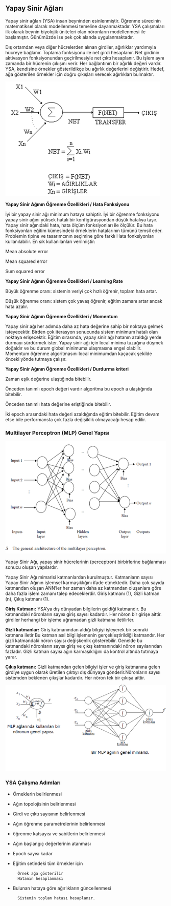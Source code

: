 ## Yapay Sinir Ağları

Yapay sinir ağları (YSA) insan beyninden esinlenmiştir.
Öğrenme sürecinin matematiksel olarak modellenmesi temeline dayanmaktadır.
YSA çalışmaları ilk olarak beynin biyolojik üniteleri olan nöronların modellenmesi ile başlamıştır. 
Günümüzde ise pek çok alanda uygulanmaktadır. 

Dış ortamdan veya diğer hücrelerden alınan girdiler, ağırlıklar yardımıyla hücreye bağlanır. Toplama fonksiyonu ile net girdi hesaplanır. Net girdinin aktivasyon fonksiyonundan geçirilmesiyle net çıktı hesaplanır. Bu işlem aynı zamanda bir hücrenin çıkışını verir.
Her bağlantının bir ağırlık değeri vardır. 
YSA, kendisine örnekler gösterildikçe bu ağırlık değerlerini değiştirir.
Hedef, ağa gösterilen örnekler için doğru çıkışları verecek ağırlıkları bulmaktır. 


![](https://github.com/ozdenurucar/Yapay_Sinir_Aglari/blob/master/Resimler/ysa_genelyapi.png)

**Yapay Sinir Ağının Öğrenme Özellikleri / Hata Fonksiyonu**

İyi bir yapay sinir ağı  minimum hataya sahiptir. 
İyi bir öğrenme fonksiyonu yapay sinir ağını yüksek hatalı bir konfigürasyondan düşük hatalıya taşır. 
Yapay sinir ağınıdaki hata, hata ölçüm fonksiyonları ile ölçülür. 
Bu hata fonksiyonları eğitim kümesindeki örneklerin hatalarının tümünü temsil eder. Problemin tipine ve tasarımcının seçimine göre farklı Hata fonksiyonları kullanılabilir. 
En sık kullanılanları verilmiştir:

Mean absolute error
  
Mean squared error
  
Sum squared error


**Yapay Sinir Ağının Öğrenme Özellikleri / Learning Rate**

Büyük öğrenme oranı: sistemin veriyi çok hızlı öğrenir, toplam hata artar. 

Düşük öğrenme oranı: sistem çok yavaş öğrenir, eğitim zamanı artar ancak hata azalır. 

**Yapay Sinir Ağının Öğrenme Özellikleri / Momentum**

Yapay sinir ağı her adımda daha az hata değerine sahip bir noktaya gelmek isteyecektir. 
Birden çok iterasyon sonucunda sistem minimum hatalı olan noktaya erişecektir. 
Eğitim sırasında, yapay sinir ağı hatanın azaldığı yerde durmayı sürdürmek ister. 
Yapay sinir ağı için local minima tuzağına düşmek doğaldır ve bu durum global minimuma ulaşmasına engel olabilir. 
Momentum öğrenme algoritmasını local minimumdan kaçacak şekilde önceki yönde tutmaya çalışır. 

**Yapay Sinir Ağının Öğrenme Özellikleri / Durdurma kriteri**

Zaman eşik değerine ulaştığında bitebilir.

Önceden tanımlı epoch değeri vardır algoritma bu epoch a ulaştığında bitebilir.

Önceden tanımlı hata değerine eriştiğinde bitebilir.

İki epoch arasındaki hata değeri azaldığında eğitim bitebilir. Eğitim devam etse bile performansta çok fazla değişiklik olmayacağı hesap edilir.  

### Multilayer Perceptron (MLP) Genel Yapısı

![](https://github.com/ozdenurucar/Yapay_Sinir_Aglari/blob/master/Resimler/mlp.png)

Yapay Sinir Ağı, yapay sinir hücrelerinin (perceptron) birbirlerine bağlanması sonucu oluşan yapılardır.

Yapay Sinir Ağı mimarisi katmanlardan kurulmuştur. 
Katmanların sayısı Yapay Sinir Ağının işlemsel karmaşıklığını ifade etmektedir. 
Daha çok sayıda katmandan oluşan ANN’ler her zaman daha az katmandan oluşanlara göre daha fazla işlem zamanı talep edeceklerdir. 
Giriş katmanı (1), 
Gizli katman (n), 
Çıkış katmanı (1). 	

**Giriş Katmanı:** YSA’ya dış dünyadan bilgilerin geldiği katmandır. Bu katmandaki nöronların sayısı giriş sayısı kadardır. Her nöron bir girişe aittir. girdiler herhangi bir işleme uğramadan gizli katmana iletilirler.

**Gizli katmanlar:** Giriş katmanından aldığı bilgiyi işleyerek bir sonraki katmana iletir Bu katman asıl bilgi işlemenin gerçekleştirildiği katmandır. Her gizli katmandaki nöron sayısı değişkenlik gösterebilir. Genelde bu katmandaki nöronların sayısı giriş ve çıkış katmanındaki nöron sayılarından fazladır. Gizli katman sayısı ağın karmaşıklığını da kontrol altında tutmaya yarar. 

**Çıkış katmanı:** Gizli katmandan gelen bilgiyi işler ve giriş katmanına gelen girdiye uygun olarak üretilen çıktıyı dış dünyaya gönderir.Nöronların sayısı sistemden beklenen çıkışlar kadardır. Her nöron tek bir çıkışa aittir. 

![](https://github.com/ozdenurucar/Yapay_Sinir_Aglari/blob/master/Resimler/mlp_2.png)


### YSA Çalışma Adımları

 
* Örneklerin belirlenmesi

* Ağın topolojisinin belirlenmesi

* Girdi ve çıktı sayısının belirlenmesi

* Ağın öğrenme parametrelerinin belirlenmesi 

* öğrenme katsayısı ve sabitlerin belirlenmesi

* Ağın başlangıç değerlerinin atanması

* Epoch sayısı kadar

* Eğitim setindeki tüm örnekler için

        Örnek ağa gösterilir
        Hatanın hesaplanması
* Bulunan hataya göre ağırlıkların güncellenmesi

        Sistemin toplam hatası hesaplanır.
